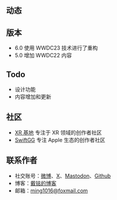 ## 动态

## 版本

- 6.0 使用 WWDC23 技术进行了重构
- 5.0 增加 WWDC22 内容

## Todo

- 设计功能
- 内容增加和更新

## 社区

- [XR 基地](https://xreality.zone) 专注于 XR 领域的创作者社区
- [SwiftGG](https://swiftgg.team) 专注 Apple 生态的创作者社区

## 联系作者

- 社交账号：[微博](https://weibo.com/allstarming)、[X](https://x.com/daiming_cn)、[Mastodon](https://iosdev.space/@starming)、[Github](https://github.com/ming1016)
- 博客：[戴铭的博客](https://starming.com)
- 邮箱：[ming1016@foxmail.com](mailto:ming1016@foxmail.com) 
